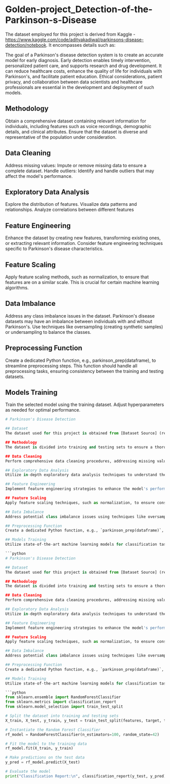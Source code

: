 # Golden-project_Detection-of-the-Parkinson-s-Disease



The dataset employed for this project is derived from Kaggle - https://www.kaggle.com/code/adityakadiwal/parkinsons-disease-detection/notebook. It encompasses details such as:

The goal of a Parkinson's disease detection system is to create an accurate model for early diagnosis. Early detection enables timely intervention, personalized patient care, and supports research and drug development. It can reduce healthcare costs, enhance the quality of life for individuals with Parkinson's, and facilitate patient education. Ethical considerations, patient privacy, and collaboration between data scientists and healthcare professionals are essential in the development and deployment of such models.



## Methodology
Obtain a comprehensive dataset containing relevant information for individuals, including features such as voice recordings, demographic details, and clinical attributes. Ensure that the dataset is diverse and representative of the population under consideration.

## Data Cleaning
Address missing values: Impute or remove missing data to ensure a complete dataset.
Handle outliers: Identify and handle outliers that may affect the model's performance.

## Exploratory Data Analysis
Explore the distribution of features.
Visualize data patterns and relationships.
Analyze correlations between different features

## Feature Engineering
Enhance the dataset by creating new features, transforming existing ones, or extracting relevant information. Consider feature engineering techniques specific to Parkinson's disease characteristics.

## Feature Scaling
Apply feature scaling methods, such as normalization, to ensure that features are on a similar scale. This is crucial for certain machine learning algorithms.

## Data Imbalance
Address any class imbalance issues in the dataset. Parkinson's disease datasets may have an imbalance between individuals with and without Parkinson's. Use techniques like oversampling (creating synthetic samples) or undersampling to balance the classes.

## Preprocessing Function
Create a dedicated Python function, e.g., parkinson_prep(dataframe), to streamline preprocessing steps. This function should handle all preprocessing tasks, ensuring consistency between the training and testing datasets.

## Models Training
Train the selected model using the training dataset. Adjust hyperparameters as needed for optimal performance.


```python
# Parkinson's Disease Detection

## Dataset
The dataset used for this project is obtained from [Dataset Source] (replace with the actual source). It includes various features related to voice recordings, demographic information, and clinical details of individuals, with the target variable indicating the presence or absence of Parkinson's disease.

## Methodology
The dataset is divided into training and testing sets to ensure a thorough evaluation of the model's performance.

## Data Cleaning
Perform comprehensive data cleaning procedures, addressing missing values, outliers, or any anomalies in the dataset. The goal is to prepare a clean and reliable dataset for subsequent analysis.

## Exploratory Data Analysis
Utilize in-depth exploratory data analysis techniques to understand the distribution of Parkinson's and non-Parkinson's cases. Visualization tools can be used to identify patterns, correlations, and anomalies in key features.

## Feature Engineering
Implement feature engineering strategies to enhance the model's performance. This may involve creating new features, transforming existing ones, or extracting meaningful information to enrich the dataset.

## Feature Scaling
Apply feature scaling techniques, such as normalization, to ensure consistency and effectiveness in the modeling process.

## Data Imbalance
Address potential class imbalance issues using techniques like oversampling or undersampling to create a balanced representation of the target classes.

## Preprocessing Function
Create a dedicated Python function, e.g., `parkinson_prep(dataframe)`, to handle all preprocessing steps on the test data. This function should handle missing values and ensure consistency with the training set.

## Models Training
Utilize state-of-the-art machine learning models for classification tasks. Train and evaluate models based on factors such as accuracy, precision, recall, and F1-score.

```python
# Parkinson's Disease Detection

## Dataset
The dataset used for this project is obtained from [Dataset Source] (replace with the actual source). It includes various features related to voice recordings, demographic information, and clinical details of individuals, with the target variable indicating the presence or absence of Parkinson's disease.

## Methodology
The dataset is divided into training and testing sets to ensure a thorough evaluation of the model's performance.

## Data Cleaning
Perform comprehensive data cleaning procedures, addressing missing values, outliers, or any anomalies in the dataset. The goal is to prepare a clean and reliable dataset for subsequent analysis.

## Exploratory Data Analysis
Utilize in-depth exploratory data analysis techniques to understand the distribution of Parkinson's and non-Parkinson's cases. Visualization tools can be used to identify patterns, correlations, and anomalies in key features.

## Feature Engineering
Implement feature engineering strategies to enhance the model's performance. This may involve creating new features, transforming existing ones, or extracting meaningful information to enrich the dataset.

## Feature Scaling
Apply feature scaling techniques, such as normalization, to ensure consistency and effectiveness in the modeling process.

## Data Imbalance
Address potential class imbalance issues using techniques like oversampling or undersampling to create a balanced representation of the target classes.

## Preprocessing Function
Create a dedicated Python function, e.g., `parkinson_prep(dataframe)`, to handle all preprocessing steps on the test data. This function should handle missing values and ensure consistency with the training set.

## Models Training
Utilize state-of-the-art machine learning models for classification tasks. Train and evaluate models based on factors such as accuracy, precision, recall, and F1-score.

```python
from sklearn.ensemble import RandomForestClassifier
from sklearn.metrics import classification_report
from sklearn.model_selection import train_test_split

# Split the dataset into training and testing sets
X_train, X_test, y_train, y_test = train_test_split(features, target, test_size=0.2, random_state=42)

# Instantiate the Random Forest Classifier
rf_model = RandomForestClassifier(n_estimators=100, random_state=42)

# Fit the model to the training data
rf_model.fit(X_train, y_train)

# Make predictions on the test data
y_pred = rf_model.predict(X_test)

# Evaluate the model
print("Classification Report:\n", classification_report(y_test, y_pred))

